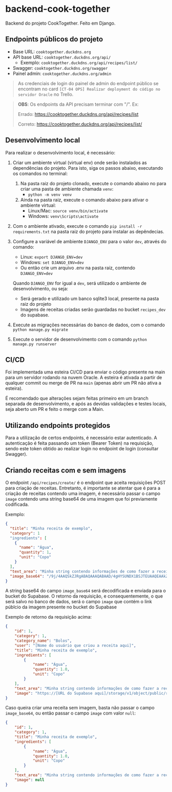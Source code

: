 # backend-cook-together
Backend do projeto CookTogether. Feito em Django.

## Endpoints públicos do projeto
- Base URL: `cooktogether.duckdns.org`
- API base URL: `cooktogether.duckdns.org/api/`
  - Exemplo: `cooktogether.duckdns.org/api/recipes/list/`
- Swagger: `cooktogether.duckdns.org/swagger`
- Painel admin: `cooktogether.duckdns.org/admin`

> As credenciais de login do painel de admin do endpoint público se encontram no card `[CT-04 OPS] Realizar deployment do código no servidor Oracle` no Trello.

> **OBS**: Os endpoints da API precisam terminar com "/". Ex:
> 
>Errado: https://cooktogether.duckdns.org/api/recipes/list
> 
>Correto: https://cooktogether.duckdns.org/api/recipes/list/

## Desenvolvimento local

Para realizar o desenvolvimento local, é necessário:
1. Criar um ambiente virtual (virtual env) onde serão instalados as dependências do projeto. Para isto, siga os passos abaixo, executando os comandos no terminal:
    1. Na pasta raiz do projeto clonado, execute o comando abaixo no para criar uma pasta de ambiente chamada `venv`:
        - `python -m venv venv`
    2. Ainda na pasta raiz, execute o comando abaixo para ativar o ambiente virtual:
        - Linux/Mac: `source venv/bin/activate`
        - Windows: `venv\Scripts\activate`

2. Com o ambiente ativado, execute o comando `pip install -r requirements.txt` na pasta raiz do projeto para instalar as depêndecias.

3. Configure a variável de ambiente `DJANGO_ENV` para o valor `dev`, através do comando:
   - Linux: `export DJANGO_ENV=dev`
   - Windows: `set DJANGO_ENV=dev`
   - Ou então crie um arquivo .env na pasta raiz, contendo `DJANGO_ENV=dev`

   Quando `DJANGO_ENV` for igual a `dev`, será utilizado o ambiente de desenvolvimento, ou seja:
   - Será gerado e utilizado um banco sqlite3 local, presente na pasta raiz do projeto
   - Imagens de receitas criadas serão guardadas no bucket `recipes_dev` do supabase.

4. Execute as migrações necessárias do banco de dados, com o comando `python manage.py migrate`

5. Execute o servidor de desenvolvimento com o comando `python manage.py runserver`

## CI/CD
Foi implementada uma esteira CI/CD para enviar o código presente na main para um servidor rodando na nuvem Oracle. A esteira é ativada a partir de qualquer commit ou merge de PR na `main` (apenas abrir um PR não ativa a esteira).

É recomendado que alterações sejam feitas primeiro em um branch separada de desenvolvimento, e após as devidas validações e testes locais, seja aberto um PR e feito o merge com a Main.

## Utilizando endpoints protegidos
Para a utilização de certos endpoints, é necessário estar autenticado. A autenticação é feita passando um token (Bearer Token) na requisição, sendo este token obtido ao realizar login no endpoint de login (consultar Swagger).

## Criando receitas com e sem imagens
O endpoint `/api/recipes/create/` é o endpoint que aceita requisições POST para criação de receitas. Entretanto, é importante se atentar que é para a criação de receitas contendo uma imagem, é necessário passar o campo `image` contendo uma string base64 de uma imagem que foi previamente codificada.

Exemplo:
```json
{
  "title": "Minha receita de exemplo",
  "category": 1
  "ingredients": [
    {
      "name": "Água",
      "quantity": 1,
      "unit": "Copo"
    }
  ],
  "text_area": "Minha string contendo informações de como fazer a receita",
  "image_base64": "/9j/4AAQSkZJRgABAQAAAQABAAD/4gHYSUNDX1BSJTEUAAQEAAkZXNjAAAA8A...restante do base64 aqui"
}
```

A string base64 do campo `image_base64` será decodificada e enviada para o bucket do Supabase. O retorno da requisição, e consequentemente, o que será salvo no banco de dados, será o campo `image` que contém o link públcio da imagem presente no bucket do Supabase

Exemplo de retorno da requisição acima:
```json
{
    "id": 1,
    "category": 1,
    "category_name": "Bolos",
    "user": "[Nome do usuário que criou a receita aqui]",
    "title": "Minha receita de exemplo",
    "ingredients": [
        {
            "name": "Água",
            "quantity": 1.0,
            "unit": "Copo"
        }
    ],
    "text_area": "Minha string contendo informações de como fazer a receita",
    "image": "https://[URL do Supabase aqui]/storage/v1/object/public/recipes/recipes/oCpHYBkI3ejAkDJq3efMMbSbAUzDOK.jpg"
}
```

Caso queira criar uma receita sem imagem, basta não passar o campo `image_base64`, ou então passar o campo `image` com valor `null`:
```json
{
    "id": 1,
    "category": 1,
    "title": "Minha receita de exemplo",
    "ingredients": [
        {
            "name": "Água",
            "quantity": 1.0,
            "unit": "Copo"
        }
    ],
    "text_area": "Minha string contendo informações de como fazer a receita",
    "image": null
}
```
